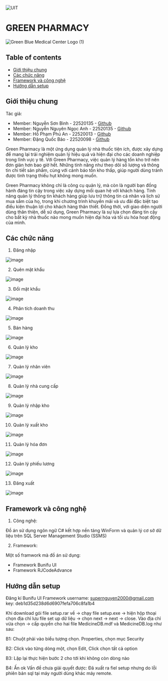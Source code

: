 ![UIT](https://img.shields.io/badge/from-UIT%20VNUHCM-blue?style=for-the-badge&link=https%3A%2F%2Fwww.uit.edu.vn%2F)
# GREEN PHARMACY

![Green   Blue Medical Center Logo (1)](https://github.com/BinhNguyen215/DoAn/assets/127644891/6a5d075a-4b89-49c7-8ac0-526e96557dd9)


## Table of contents
* [Giới thiệu chung](#Giới-thiệu-chung)
* [Các chức năng](#Các-chức-năng)
* [Framework và công nghệ](#Framework-và-công-nghệ)
* [Hướng dẫn setup](#Hướng-dẫn-setup)
## Giới thiệu chung
Tác giả: 
- Member: Nguyễn Sơn Bình - 22520135 - [Github](https://github.com/BinhNguyen215)
- Member: Nguyễn Nguyên Ngọc Anh - 22520135 - [Github](https://github.com/AndreNguyen03)
- Member: Hồ Phạm Phú An - 22520013 - [Github](https://github.com/FhuAnn)
- Member: Đặng Quốc Bảo - 22520098 - [Github](https://github.com/bdquoc)

Green Pharmacy là một ứng dụng quản lý nhà thuốc tiện ích, được xây dựng để mang lại trải nghiệm quản lý hiệu quả và hiện đại cho các doanh nghiệp trong lĩnh vực y tế. Với Green Pharmacy, việc quản lý hàng tồn kho trở nên đơn giản hơn bao giờ hết. Những tính năng như theo dõi số lượng và thông tin chi tiết sản phẩm, cùng với cảnh báo tồn kho thấp, giúp người dùng tránh được tình trạng thiếu hụt không mong muốn.

Green Pharmacy không chỉ là công cụ quản lý, mà còn là người bạn đồng hành đáng tin cậy trong việc xây dựng mối quan hệ với khách hàng. Tính năng quản lý thông tin khách hàng giúp lưu trữ thông tin cá nhân và lịch sử mua sắm của họ, trong khi chương trình khuyến mãi và ưu đãi đặc biệt tạo điều kiện thuận lợi cho khách hàng thân thiết. Đồng thời, với giao diện người dùng thân thiện, dễ sử dụng, Green Pharmacy là sự lựa chọn đáng tin cậy cho bất kỳ nhà thuốc nào mong muốn hiện đại hóa và tối ưu hóa hoạt động của mình.
## Các chức năng
1. Đăng nhập

![image](https://github.com/BinhNguyen215/DoAn/assets/127644891/66488e72-3a20-4546-972b-ff38835f6a3e)

2. Quên mật khẩu

![image](https://github.com/BinhNguyen215/DoAn/assets/127644891/7a16912e-c72f-4ace-a4dc-1254eef38868)

3. Đổi mật khẩu

![image](https://github.com/BinhNguyen215/DoAn/assets/127644891/8ecaa614-078f-4254-aaf7-0c0db00b14f9)

4. Phân tích doanh thu

![image](https://github.com/BinhNguyen215/DoAn/assets/127644891/6428e99f-5ffe-421b-b7a7-a829311fffa2)

5. Bán hàng

![image](https://github.com/BinhNguyen215/DoAn/assets/127644891/8ab53107-cc80-4a87-b173-7048d473055c)

6. Quản lý kho

![image](https://github.com/BinhNguyen215/DoAn/assets/127644891/3a09daca-5cf7-4e3c-afe2-5410d5d19b0c)

7. Quản lý nhân viên

![image](https://github.com/BinhNguyen215/DoAn/assets/127644891/f129d253-c014-47dd-8540-420488a4c8d0)

8. Quản lý nhà cung cấp

![image](https://github.com/BinhNguyen215/DoAn/assets/127644891/92c076ab-35fc-4198-a9a9-b8b82f645c1e)

9. Quản lý nhập kho

![image](https://github.com/BinhNguyen215/DoAn/assets/127644891/c46d1dd7-e0f6-4f26-9b97-fa99ece85411)

10. Quản lý xuất kho

![image](https://github.com/BinhNguyen215/DoAn/assets/127644891/354c6983-c4cd-4c73-a124-3c4a1211234f)

11. Quản lý hóa đơn

![image](https://github.com/BinhNguyen215/DoAn/assets/127644891/7b3fb8d7-5695-4f7b-8a63-7f4f8114c160)

12. Quản lý phiếu lương

![image](https://github.com/BinhNguyen215/DoAn/assets/127644891/1e0fe3bf-463c-489e-99e2-b4365e6750a8)

13. Đăng xuất

![image](https://github.com/BinhNguyen215/DoAn/assets/127644891/c35c3a52-6cad-4cf0-85ca-59f4dbd3342a)


## Framework và công nghệ
1. Công nghệ:

Đồ án sử dụng ngôn ngữ C# kết hợp nền tảng WinForm và quản lý cơ sở dữ liệu trên SQL Server Management Studio (SSMS)

2. Framework:

Một số framwork mà đồ án sử dụng:
* Framework Bunifu UI
* Framework RJCodeAdvance

## Hướng dẫn setup
Đăng kí Bunifu UI Framework
username: supernguyen2000@gmail.com
key: deb1d35d238d6d6907fefa706c8fa1b4

Khi download gói file setup.rar về -> chạy file setup.exe -> hiện hộp thoại chọn địa chỉ lưu file set up dữ liệu -> chọn next -> next -> close. Vào địa chỉ vừa chọn -> cấp quyền cho hai file MedicineDB.mdf và MedicineDB.log như sau:

B1: Chuột phải vào biểu tượng chọn. Properties, chọn mục Security 

B2: Click vào từng dòng một, chọn Edit, Click chọn tất cả option

B3: Lặp lại thực hiện bước 2 cho tới khi không còn dòng nào 

B4: Ấn ok
Vấn đề chưa giải quyết được: Đã xuất ra fiel setup nhưng do lỗi phiên bản sql tại máy người dùng khác máy remote.
